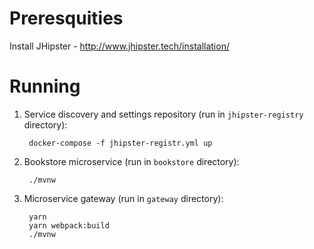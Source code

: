 # Preresquities

Install JHipster - http://www.jhipster.tech/installation/

# Running

1. Service discovery and settings repository (run in `jhipster-registry` directory):

		docker-compose -f jhipster-registr.yml up


1. Bookstore microservice (run in `bookstore` directory):

		./mvnw


1. Microservice gateway (run in `gateway` directory):

		yarn
		yarn webpack:build
		./mvnw
